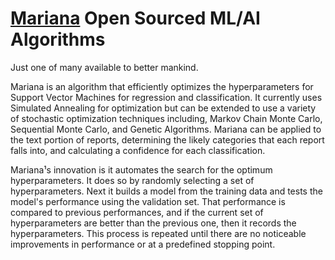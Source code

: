 # [Mariana](https://ti.arc.nasa.gov/opensource/projects/mariana/) Open Sourced ML/AI Algorithms

Just one of many available to better mankind.

Mariana is an algorithm that efficiently optimizes the hyperparameters for Support Vector Machines for regression and classification. It currently uses Simulated Annealing for optimization but can be extended to use a variety of stochastic optimization techniques including, Markov Chain Monte Carlo, Sequential Monte Carlo, and Genetic Algorithms. Mariana can be applied to the text portion of reports, determining the likely categories that each report falls into, and calculating a confidence for each classification.

Mariana¹s innovation is it automates the search for the optimum hyperparameters. It does so by randomly selecting a set of hyperparameters. Next it builds a model from the training data and tests the model's performance using the validation set. That performance is compared to previous performances, and if the current set of hyperparameters are better than the previous one, then it records the hyperparameters. This process is repeated until there are no noticeable improvements in performance or at a predefined stopping point.

